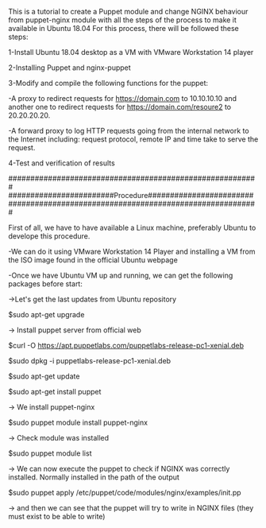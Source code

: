 This is a tutorial to create a Puppet module and change NGINX behaviour from puppet-nginx module with all the steps of the process to make it available in Ubuntu 18.04
For this process, there will be followed these steps:

1-Install Ubuntu 18.04 desktop as a VM with VMware Workstation 14 player

2-Installing Puppet and nginx-puppet

3-Modify and compile the following functions for the puppet:

-A proxy to redirect requests for https://domain.com to 10.10.10.10 and another one to redirect requests for https://domain.com/resoure2 to 20.20.20.20.

-A forward proxy to log HTTP requests going from the internal network to the Internet including: request protocol, remote IP and time take to serve the request.

4-Test and verification of results

#########################################################
########################Procedure########################
#########################################################

First of all, we have to have available a Linux machine, preferably Ubuntu to develope this procedure.

-We can do it using VMware Workstation 14 Player and installing a VM from the ISO image found in the official Ubuntu webpage

-Once we have Ubuntu VM up and running, we can get the following packages before start:

->Let's get the last updates from Ubuntu repository

$sudo apt-get upgrade

-> Install puppet server from official web

$curl -O https://apt.puppetlabs.com/puppetlabs-release-pc1-xenial.deb

$sudo dpkg -i puppetlabs-release-pc1-xenial.deb

$sudo apt-get update

$sudo apt-get install puppet

-> We install puppet-nginx

$sudo puppet module install puppet-nginx

-> Check module was installed

$sudo puppet module list

-> We can now execute the puppet to check if NGINX was correctly installed. Normally installed in the path of the output

$sudo puppet apply /etc/puppet/code/modules/nginx/examples/init.pp

-> and then we can see that the puppet will try to write in NGINX files (they must exist to be able to write)








